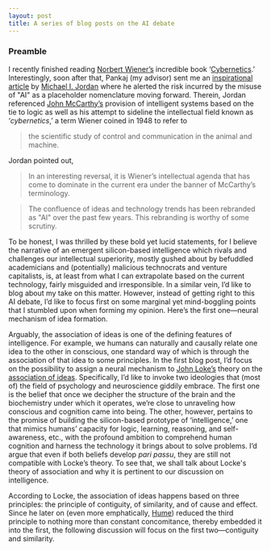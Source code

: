 ```yaml
---
layout: post
title: A series of blog posts on the AI debate
---
```


### Preamble

I recently finished reading [Norbert Wiener’s](https://en.wikipedia.org/wiki/Norbert_Wiener) incredible book ‘[Cybernetics](https://www.amazon.com/Cybernetics-Second-Control-Communication-Machine/dp/026273009X).’ Interestingly, soon after that, Pankaj (my advisor) sent me an [inspirational article](https://medium.com/@mijordan3/artificial-intelligence-the-revolution-hasnt-happened-yet-5e1d5812e1e7) by [Michael I. Jordan](https://en.wikipedia.org/wiki/Michael_I._Jordan) where he alerted the risk incurred by the misuse of "AI" as a placeholder nomenclature moving forward. Therein, Jordan referenced [John McCarthy’s](https://en.wikipedia.org/wiki/John_McCarthy_(computer_scientist)) provision of intelligent systems based on the tie to logic as well as his attempt to sideline the intellectual field known as ‘*cybernetics*,’ a term Wiener coined in 1948 to refer to 

> the scientific study of control and communication in the animal and machine. 

Jordan pointed out, 

> In an interesting reversal, it is Wiener’s intellectual agenda that has come to dominate in the current era under the banner of McCarthy’s terminology.


> The confluence of ideas and technology trends has been rebranded as "AI" over the past few years. This rebranding is worthy of some scrutiny.

To be honest, I was thrilled by these bold yet lucid statements, for I believe the narrative of an emergent silicon-based intelligence which rivals and challenges our intellectual superiority, mostly gushed about by befuddled academicians and (potentially) malicious technocrats and venture capitalists, is, at least from what I can extrapolate based on the current technology, fairly misguided and irresponsible. In a similar vein, I’d like to blog about my take on this matter. However, instead of getting right to this AI debate, I’d like to focus first on some marginal yet mind-boggling points that I stumbled upon when forming my opinion. Here’s the first one—neural mechanism of idea formation. 

Arguably, the association of ideas is one of the defining features of intelligence. For example, we humans can naturally and causally relate one idea to the other in conscious, one standard way of which is through the association of that idea to some principles. In the first blog post, I’d focus on the possibility to assign a neural mechanism to [John Loke’s](https://en.wikipedia.org/wiki/John_Locke) theory on the [association of ideas](https://en.wikipedia.org/wiki/Association_of_ideas). Specifically, I’d like to invoke two ideologies that (most of) the field of psychology and neuroscience giddily embrace. The first one is the belief that once we decipher the structure of the brain and the biochemistry under which it operates, we’re close to unraveling how conscious and cognition came into being. The other, however, pertains to the promise of building the silicon-based prototype of ‘intelligence,’ one that mimics humans’ capacity for logic, learning, reasoning, and self-awareness, etc., with the profound ambition to comprehend human cognition and harness the technology it brings about to solve problems. I’d argue that even if both beliefs develop *pari passu*, they are still not compatible with Locke’s theory. To see that, we shall talk about Locke's theory of association and why it is pertinent to our discussion on intelligence.

According to Locke, the association of ideas happens based on three principles: the principle of contiguity, of similarity, and of cause and effect.  Since he later on (even more emphatically, [Hume](https://en.wikipedia.org/wiki/David_Hume)) reduced the third principle to nothing more than constant concomitance, thereby embedded it into the first, the following discussion will focus on the first two—contiguity and similarity. 
